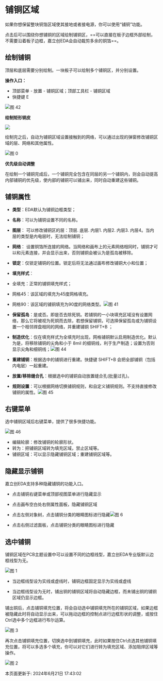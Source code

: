 # 铺铜区域[​](https://prodocs.lceda.cn/cn/pcb/place-copper-region/index.html#%E9%93%BA%E9%93%9C%E5%8C%BA%E5%9F%9F)

如果你想保留整块铜箔区域使其接地或者接电源，你可以使用“铺铜”功能。

点击后可以围绕你想铺铜的区域绘制铺铜区，==可以直接在板子边框外部绘制，不需要沿着板子边框，嘉立创EDA会自动裁剪多余的铜箔==。

## 绘制铺铜[​](https://prodocs.lceda.cn/cn/pcb/place-copper-region/index.html#%E7%BB%98%E5%88%B6%E9%93%BA%E9%93%9C)

顶层和底层需要分别绘制。一块板子可以绘制多个铺铜区，并分别设置。

**操作入口：**

- 顶部菜单 - 放置 - 铺铜区域；顶部工具栏 - 铺铜区域
- 快捷键 E

![图 42](https://prodocs.lceda.cn/storage/images/cn/pcb/place-copper-region/place-copper-region_20240621_172124.png)

**绘制矩形铜皮**

![](https://prodocs.lceda.cn/storage/images/cn/pcb/place-copper-region/place-copper-region_20240621_172125.gif)

绘制完之后，自动为铺铜区域设置接触到的网络，可以通过出现的弹窗修改铺铜区域的层、网络和其他属性。

![图 0](https://prodocs.lceda.cn/storage/images/cn/pcb/place-copper-region/place-copper-region_20240621_172126.jpg)

**优先级自动调整**

在绘制一个铺铜完成后，一个铺铜完全包含在同层的另一个铺铜内，则会自动提高内部铺铜的优先级，使内部的铺铜可以铺出来，同时自动重建这些铺铜。

## 铺铜属性[​](https://prodocs.lceda.cn/cn/pcb/place-copper-region/index.html#%E9%93%BA%E9%93%9C%E5%B1%9E%E6%80%A7)

- **类型**：EDA默认为铺铜边框类型；
    
- **名称**：可以为铺铜设置不同的名称。
    
- **图层**： 可以修改铺铜区的层：顶层. 底层. 内层1. 内层2. 内层3. 内层4。当内层的类型是内电层时，无法绘制铺铜；
    
- **网络**： 设置铜箔所连接的网络。当网络和画布上的元素网络相同时，铺铜才可以和元素连接，并会显示出来，否则铺铜会被认为是孤岛被移除。
    
- **锁定**：仅锁定铺铜的位置。锁定后将无法通过画布修改铺铜大小和位置；
    
- **填充样式**：
    
- 全填充：正常的铺铜填充样式；
    
- 网格45：该区域的填充为45度网格填充。
    
- 网格90：该区域的铺铜填充为90度的网络类型。![图 41](https://prodocs.lceda.cn/storage/images/cn/pcb/place-copper-region/place-copper-region_20240621_172127.png)
    
- **保留孤岛**：是或否。即是否去除死铜。若铺铜的一小块填充区域没有设置网络，那么它将被视为死铜而去除，若想保留铺铜，可选择保留孤岛或为铺铜设置一个相邻焊盘相同的网络，并重建铺铜 SHIFT+B ；
    
- **制造优化**：仅在填充样式为全填充时出现，网格铺铜默认启用制造优化。默认为是，将移除铺铜的尖角和小于 8mil 的细铜线，利于生产制造；设置为否则显示尖角和细铜线；![图 44](https://prodocs.lceda.cn/storage/images/cn/pcb/place-copper-region/place-copper-region_20240621_172128.png)
    
- **重建铺铜**：根据选中的铺铜进行重建。快捷键 SHIFT+B 会把全部铺铜（包括内电层）一起重建。
    
- **放置/移除缝合孔**：根据选中的铺铜自动放置缝合孔(批量过孔)。
    
- **规则设置**：可以根据网络切换铺铜规则，和自定义铺铜规则。不支持直接修改铺铜的属性。![图 45](https://prodocs.lceda.cn/storage/images/cn/pcb/place-copper-region/place-copper-region_20240621_172129.png)
    

## 右键菜单[​](https://prodocs.lceda.cn/cn/pcb/place-copper-region/index.html#%E5%8F%B3%E9%94%AE%E8%8F%9C%E5%8D%95)

选中铺铜区域后右键菜单，提供了很多快捷功能。

![图 46](https://prodocs.lceda.cn/storage/images/cn/pcb/place-copper-region/place-copper-region_20240621_172130.png)

- 编辑轮廓：修改铺铜的轮廓形状。
- 转为：把铺铜区域转为填充区域，禁止区域等。
- 铺铜区域：可以显示隐藏铺铜区域；重建铺铜区域等。

## 隐藏显示铺铜[​](https://prodocs.lceda.cn/cn/pcb/place-copper-region/index.html#%E9%9A%90%E8%97%8F%E6%98%BE%E7%A4%BA%E9%93%BA%E9%93%9C)

嘉立创EDA支持多种隐藏铺铜的功能入口。

- 点击铺铜右键菜单或顶部视图菜单进行隐藏显示
    
- 点击画布空白处右侧属性面板，隐藏铺铜区域
    
- 点击左侧对象树，点击铺铜分类的眼睛图标进行隐藏![图 6](https://prodocs.lceda.cn/storage/images/cn/pcb/place-copper-region/place-copper-region_20240621_172131.png)
    
- 点击右侧过滤面板，点击铺铜分类的眼睛图标进行隐藏
    

## 选中铺铜[​](https://prodocs.lceda.cn/cn/pcb/place-copper-region/index.html#%E9%80%89%E4%B8%AD%E9%93%BA%E9%93%9C)

铺铜区域在PCB主题设置中可以设置不同的边框线型，嘉立创EDA专业版默认边框线型为无。

![图 1](https://prodocs.lceda.cn/storage/images/cn/pcb/place-copper-region/place-copper-region_20240621_172132.jpg)

- 当边框线型设为实线或虚线时，铺铜边框固定显示为实线或虚线
    
- 当边框线型设为无时，铺出铜的铺铜区域将自动隐藏边框，而未铺出铜的铺铜区域仍显示边框。
    

铺出铜后，点击铺铜填充位置，将会自动选中铺铜填充所在的铺铜区域，如果边框被隐藏此时将自动显示出来，可以拖动边框的控制点进行边框形状的调整，或按住Ctrl选中多个边框进行布尔运算。

![图 3](https://prodocs.lceda.cn/storage/images/en/pcb/place-copper-region/place-copper-region_20240621_172132.jpg)

再次点击铺铜填充位置，切换选中到铺铜填充，此时如果按住Ctrl点选其他铺铜填充位置，将可以多选多个填充，你可以对它们进行转为填充区域、添加阻焊区域等操作。

![图 2](https://prodocs.lceda.cn/storage/images/cn/pcb/place-copper-region/place-copper-region_20240621_172133.jpg)

本页面更新于: 2024年6月21日 17:43:02
